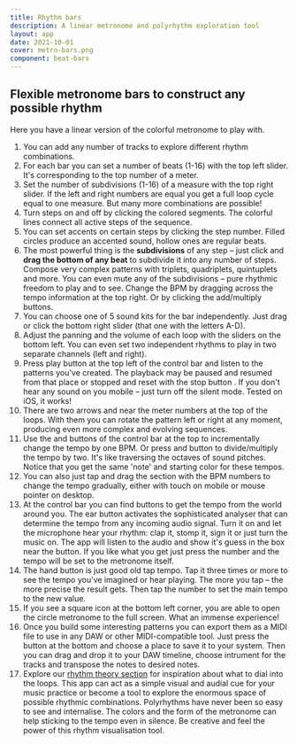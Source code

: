 ```yaml
---
title: Rhythm bars
description: A linear metronome and polyrhythm exploration tool
layout: app
date: 2021-10-01
cover: metro-bars.png
component: beat-bars
---
```


<client-only >
  <beat-bars />
</client-only >

## Flexible metronome bars to construct any possible rhythm

Here you have a linear version of the colorful metronome to play with.

1. You can add any number of tracks to explore different rhythm combinations.
2. For each bar you can set a number of beats (1-16) with the top left slider. It's corresponding to the top number of a meter.
3. Set the number of subdivisions (1-16) of a measure with the top right slider. If the left and right numbers are equal you get a full loop cycle equal to one measure. But many more combinations are possible!
4. Turn steps on and off by clicking the colored segments. The colorful lines connect all active steps of the sequence.
5. You can set accents on certain steps by clicking the step number. Filled circles produce an accented sound, hollow ones are regular beats.
6. The most powerful thing is the **subdivisions** of any step – just click and **drag the bottom of any beat** to subdivide it into any number of steps. Compose very complex patterns with triplets, quadriplets, quintuplets and more. You can even mute any of the subdivisions – pure rhythmic freedom to play and to see. Change the BPM by dragging across the tempo information at the top right. Or by clicking the add/multiply buttons.
7. You can choose one of 5 sound kits for the bar independently. Just drag or click the bottom right slider (that one with the letters A-D).
8. Adjust the panning <i class="p-3 mr-1 i-mdi-pan-horizontal"></i> and the volume <i class="p-3 mr-1 i-la-volume-up"></i> of each loop with the sliders on the bottom left. You can even set two independent rhythms to play in two separate channels (left and right).
9. Press play button <i class="p-3 mr-1 i-la-play"></i> at the top left of the control bar and listen to the patterns you've created. The playback may be paused <i class="p-3 mr-1 i-la-pause"></i> and resumed from that place or stopped and reset with the stop button <i class="p-3 mr-1 i-la-stop"></i>. If you don't hear any sound on you mobile – just turn off the silent mode. Tested on iOS, it works!
10. There are two arrows <i class="p-3 mr-1 i-la-angle-left"></i> and <i class="p-3 mr-1 i-la-angle-right"></i> near the meter numbers at the top of the loops. With them you can rotate the pattern left or right at any moment, producing even more complex and evolving sequences.
11. Use the <i class="p-3 mr-1 i-la-minus"></i> and <i class="p-3 mr-1 i-la-plus"></i> buttons of the control bar at the top to incrementally change the tempo by one BPM. Or press <i class="p-3 mr-1 i-la-slash"></i> and <i class="p-3 mr-1 i-la-times"></i> button to divide/multiply the tempo by two. It's like traversing the octaves of sound pitches. Notice that you get the same 'note' and starting color for these tempos.
12. You can also just tap and drag the section with the BPM numbers to change the tempo gradually, either with touch on mobile or mouse pointer on desktop.
13. At the control bar you can find buttons to get the tempo from the world around you. The ear button <i class="p-3 mr-1 i-tabler-ear"></i> activates the sophisticated analyser that can determine the tempo from any incoming audio signal. Turn it on and let the microphone hear your rhythm: clap it, stomp it, sign it or just turn the music on. The app will listen to the audio and show it's guess in the box near the <i class="p-3 mr-1 i-tabler-ear"></i> button. If you like what you get just press the number and the tempo will be set to the metronome itself.
14. The hand button <i class="p-3 mr-1 i-fluent-tap-double-20-regular"></i> is just good old tap tempo. Tap it three times or more to see the tempo you've imagined or hear playing. The more you tap – the more precise the result gets. Then tap the number to set the main tempo to the new value.
15. If you see a square icon <i class="p-3 mr-1 i-la-expand"></i> at the bottom left corner, you are able to open the circle metronome to the full screen. What an immense experience!
16. Once you build some interesting patterns you can export them as a MIDI file to use in any DAW or other MIDI-compatible tool. Just press the <i class="p-3 mr-1 i-la-file-download"></i> button at the bottom and choose a place to save it to your system. Then you can drag and drop it to your DAW timeline, choose intrument for the tracks and transpose the notes to desired notes.
17. Explore our [rhythm theory section](../../../theory/rhythm/index.md) for inspiration about what to dial into the loops. This app can act as a simple visual and audial cue for your music practice or become a tool to explore the enormous space of possible rhythmic combinations. Polyrhythms have never been so easy to see and internalise. The colors and the form of the metronome can help sticking to the tempo even in silence. Be creative and feel the power of this rhythm visualisation tool.
